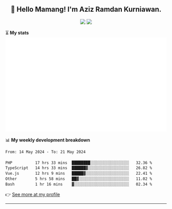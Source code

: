 <h2 align="center">👋 Hello Mamang! I'm Aziz Ramdan Kurniawan.</h2>  
<p align="center">
  <img src="https://komarev.com/ghpvc/?username=azizramdan">
  <img src="https://wakatime.com/badge/user/90056fa0-4c31-4eca-954e-2a3ac05896f9.svg">
</p>
    
⏳ **My stats**  
![](https://raw.githubusercontent.com/azizramdan/github-stats/master/generated/overview.svg#gh-dark-mode-only)

📊 **My weekly development breakdown**
<!--START_SECTION:waka-->

```txt
From: 14 May 2024 - To: 21 May 2024

PHP          17 hrs 33 mins  ████████░░░░░░░░░░░░░░░░░   32.36 %
TypeScript   14 hrs 33 mins  ██████▓░░░░░░░░░░░░░░░░░░   26.82 %
Vue.js       12 hrs 9 mins   █████▓░░░░░░░░░░░░░░░░░░░   22.41 %
Other        5 hrs 58 mins   ██▓░░░░░░░░░░░░░░░░░░░░░░   11.02 %
Bash         1 hr 16 mins    ▓░░░░░░░░░░░░░░░░░░░░░░░░   02.34 %
```

<!--END_SECTION:waka-->
👉 [See more at my profile](https://wakatime.com/@azizramdan)
***
